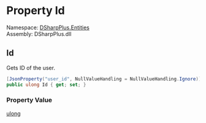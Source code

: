 # Property Id

Namespace: [DSharpPlus.Entities](DSharpPlus.Entities.md)  
Assembly: DSharpPlus.dll

## <a id="DSharpPlus_Entities_DiscordThreadChannelMember_Id"></a>Id

Gets ID of the user.

```csharp
[JsonProperty("user_id", NullValueHandling = NullValueHandling.Ignore)]
public ulong Id { get; set; }
```

### Property Value

[ulong](https://learn.microsoft.com/dotnet/api/system.uint64)

